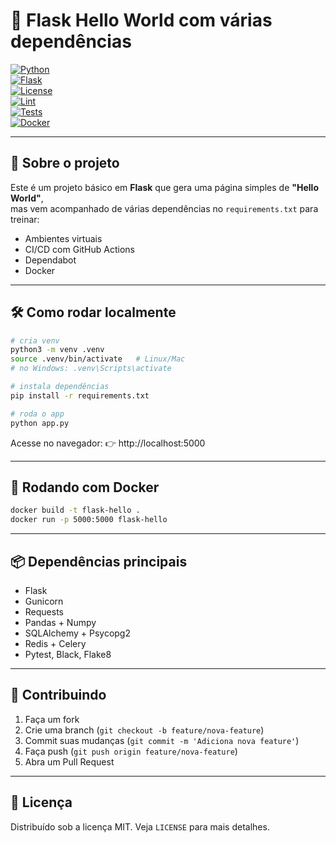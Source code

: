 # 🚀 Flask Hello World com várias dependências  

[![Python](https://img.shields.io/badge/python-3.11-blue.svg)](https://www.python.org/)  
[![Flask](https://img.shields.io/badge/flask-3.0-brightgreen.svg)](https://flask.palletsprojects.com/)  
[![License](https://img.shields.io/badge/license-MIT-green.svg)](LICENSE)  
[![Lint](https://img.shields.io/badge/code%20style-black-000000.svg)](https://github.com/psf/black)  
[![Tests](https://img.shields.io/badge/tests-passing-brightgreen.svg)](#)  
[![Docker](https://img.shields.io/badge/docker-ready-blue.svg)](https://www.docker.com/)  

---




## 📖 Sobre o projeto
Este é um projeto básico em **Flask** que gera uma página simples de **"Hello World"**,  
mas vem acompanhado de várias dependências no `requirements.txt` para treinar:  
- Ambientes virtuais  
- CI/CD com GitHub Actions  
- Dependabot  
- Docker  

---

## 🛠️ Como rodar localmente

```bash
# cria venv
python3 -m venv .venv
source .venv/bin/activate   # Linux/Mac
# no Windows: .venv\Scripts\activate

# instala dependências
pip install -r requirements.txt

# roda o app
python app.py
```

Acesse no navegador: 👉 http://localhost:5000  

---

## 🐳 Rodando com Docker

```bash
docker build -t flask-hello .
docker run -p 5000:5000 flask-hello
```

---

## 📦 Dependências principais

- Flask  
- Gunicorn  
- Requests  
- Pandas + Numpy  
- SQLAlchemy + Psycopg2  
- Redis + Celery  
- Pytest, Black, Flake8  

---

## 🤝 Contribuindo

1. Faça um fork  
2. Crie uma branch (`git checkout -b feature/nova-feature`)  
3. Commit suas mudanças (`git commit -m 'Adiciona nova feature'`)  
4. Faça push (`git push origin feature/nova-feature`)  
5. Abra um Pull Request  

---

## 📜 Licença
Distribuído sob a licença MIT. Veja `LICENSE` para mais detalhes.  
